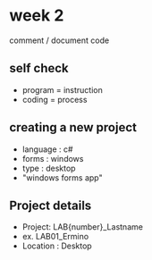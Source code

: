 # week 2
comment / document code


## self check
- program = instruction
- coding = process


## creating a new project
- language : c#
- forms : windows
- type : desktop
- "windows forms app"

## Project details
- Project: LAB{number}_Lastname
-   ex. LAB01_Ermino
- Location : Desktop


